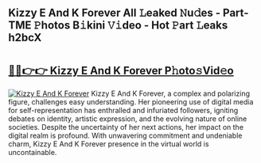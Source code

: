 ## Kizzy E And K Forever All 𝙻eaked 𝙽u𝚍es - Part-TME 𝙿hotos B𝚒kini 𝚅𝚒deo - Hot 𝙿art 𝙻eaks h2bcX

# <h2><a href="http://ld1x07v.urlbe.top/?page=Kizzy+E+And+K+Forever">🔗🔗👉👉 Kizzy E And K Forever P𝚑oto𝚜Vid𝚎o</a></h2>

[![Kizzy E And K Forever](https://i.imgur.com/eBuTRDB.gif)](http://ld1x07v.urlbe.top/?page=Kizzy+E+And+K+Forever)
Kizzy E And K Forever, a complex and polarizing figure, challenges easy understanding. Her pioneering use of digital media for self-representation has enthralled and infuriated followers, igniting debates on identity, artistic expression, and the evolving nature of online societies. Despite the uncertainty of her next actions, her impact on the digital realm is profound. With unwavering commitment and undeniable charm, Kizzy E And K Forever presence in the virtual world is uncontainable.
